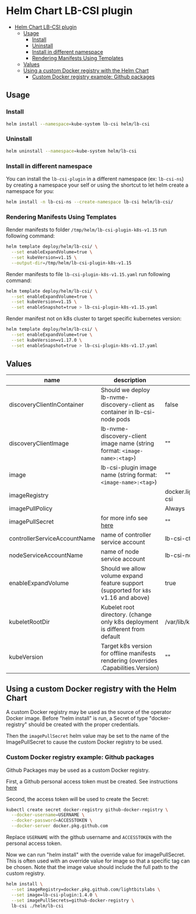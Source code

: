 # Helm Chart LB-CSI plugin

- [Helm Chart LB-CSI plugin](#helm-chart-lb-csi-plugin)
  - [Usage](#usage)
    - [Install](#install)
    - [Uninstall](#uninstall)
    - [Install in different namespace](#install-in-different-namespace)
    - [Rendering Manifests Using Templates](#rendering-manifests-using-templates)
  - [Values](#values)
  - [Using a custom Docker registry with the Helm Chart](#using-a-custom-docker-registry-with-the-helm-chart)
    - [Custom Docker registry example: Github packages](#custom-docker-registry-example-github-packages)

## Usage

### Install

```bash
helm install --namespace=kube-system lb-csi helm/lb-csi
```

### Uninstall

```bash
helm uninstall --namespace=kube-system helm/lb-csi
```

### Install in different namespace

You can install the `lb-csi-plugin` in a different namespace (ex: `lb-csi-ns`)
by creating a namespace your self or using the shortcut to let helm create a namespace for you:

```bash
helm install -n lb-csi-ns --create-namespace lb-csi helm/lb-csi/
```

### Rendering Manifests Using Templates

Render manifests to folder `/tmp/helm/lb-csi-plugin-k8s-v1.15` run following command:

```bash
helm template deploy/helm/lb-csi/ \
  --set enableExpandVolume=true \
  --set kubeVersion=v1.15 \
  --output-dir=/tmp/helm/lb-csi-plugin-k8s-v1.15
```

Render manifests to file `lb-csi-plugin-k8s-v1.15.yaml` run following command:

```bash
helm template deploy/helm/lb-csi/ \
  --set enableExpandVolume=true \
  --set kubeVersion=v1.15 \
  --set enableSnapshot=true > lb-csi-plugin-k8s-v1.15.yaml
```

Render manifest not on k8s cluster to target specific kubernetes version:

```bash
helm template deploy/helm/lb-csi/ \
  --set enableExpandVolume=true \
  --set kubeVersion=v1.17.0 \
  --set enableSnapshot=true > lb-csi-plugin-k8s-v1.17.yaml
```

## Values

| name                         | description                                                                         | default         |
|------------------------------|-------------------------------------------------------------------------------------|-----------------|
| discoveryClientInContainer   | Should we deploy lb-nvme-discovery-client as container in lb-csi-node pods          | false           |
| discoveryClientImage         | lb-nvme-discovery-client image name (string format: `<image-name>:<tag>`)           | ""              |
| image                        | lb-csi-plugin image name (string format:  `<image-name>:<tag>`)                     | ""              |
| imageRegistry                |                                                                                     | docker.lightbitslabs.com/lightos-csi|
| imagePullPolicy              |                                                                                     | Always          |
| imagePullSecret              | for more info see [here](#using-a-custom-docker-registry-with-the-helm-chart)       | ""              |
| controllerServiceAccountName | name of controller service account                                                  | lb-csi-ctrl-sa  |
| nodeServiceAccountName       | name of node service account                                                        | lb-csi-node-sa  |
| enableExpandVolume           | Should we allow volume expand feature support (supported for `k8s` v1.16 and above) | true            |
| kubeletRootDir               | Kubelet root directory. (change only k8s deployment is different from default       | /var/lib/kubelet|
| kubeVersion                  | Target k8s version for offline manifests rendering (overrides .Capabilities.Version)| ""              |

## Using a custom Docker registry with the Helm Chart

A custom Docker registry may be used as the source of the operator Docker image. Before "helm install" is run, a Secret of type "docker-registry" should be created with the proper credentials.

Then the `imagePullSecret` helm value may be set to the name of the ImagePullSecret to cause the custom Docker registry to be used.

### Custom Docker registry example: Github packages

Github Packages may be used as a custom Docker registry.

First, a Github personal access token must be created. See instructions [here](https://docs.github.com/en/github/authenticating-to-github/creating-a-personal-access-token)

Second, the access token will be used to create the Secret:

```bash
kubectl create secret docker-registry github-docker-registry \
  --docker-username=USERNAME \
  --docker-password=ACCESSTOKEN \
  --docker-server docker.pkg.github.com
```

Replace `USERNAME` with the github username and `ACCESSTOKEN` with the personal access token.

Now we can run "helm install" with the override value for imagePullSecret. This is often used with an override value for image so that a specific tag can be chosen. Note that the image value should include the full path to the custom registry.

```bash
helm install \
  --set imageRegistry=docker.pkg.github.com/lightbitslabs \
  --set image=lb-csi-plugin:1.4.0 \
  --set imagePullSecrets=github-docker-registry \
  lb-csi ./helm/lb-csi
```
